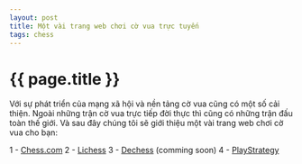 ```yaml
---
layout: post
title: Một vài trang web chơi cờ vua trực tuyến
tags: chess
---
```


{{ page.title }}
================

Với sự phát triển của mạng xã hội và nền tảng cờ vua cũng có một số cải thiện. Ngoài những trận cờ vua trực tiếp đời thực thì cũng có những trận đấu toàn thế giới. Và sau đây chúng tôi sẽ giới thiệu một vài trang web chơi cờ vua cho bạn:

1 - [Chess.com](https://chess.com)
2 - [Lichess](https://lichess.org)
3 - [Dechess](https://dechess.io) (comming soon)
4 - [PlayStrategy](https://playstrategy.org)

